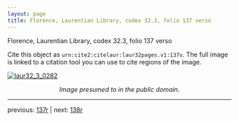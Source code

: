 ```yaml
---
layout: page
title: Florence, Laurentian Library, codex 32.3, folio 137 verso
---
```


Florence, Laurentian Library, codex 32.3, folio 137 verso

Cite this object as `urn:cite2:citelaur:laur32pages.v1:137v`.  The full image is linked to a citation tool you can use to cite regions of the image.

[![laur32_3_0282](http://www.homermultitext.org/iipsrv?IIIF=/project/homer/pyramidal/deepzoom/citelaur/laur32imgs/v1/laur32_3_0282.tif/full/800,/0/default.jpg)](http://www.homermultitext.org/ict2/?urn=urn:cite2:citelaur:laur32imgs.v1:laur32_3_0282) 

<p style="text-align: center; font-style: italic;">Image presumed to in the public domain.</p>

---

previous: [137r](../137r/) | next: [138r](../138r/)